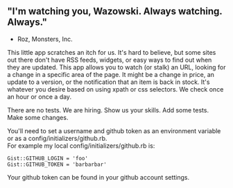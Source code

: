 
## "I'm watching you, Wazowski. Always watching. Always." 
- Roz, Monsters, Inc.

This little app scratches an itch for us. It's hard to believe, but
some sites out there don't have RSS feeds, widgets, or easy ways
to find out when they are updated. This app allows you to watch
(or stalk) an URL, looking for a change in a specific area of the
page. It might be a change in price, an update to a version, or
the notification that an item is back in stock. It's whatever you
desire based on using xpath or css selectors. We check once an
hour or once a day.

There are no tests. We are hiring. Show us your
skills. Add some tests. Make some changes.
     
You'll need to set a username and github token as an environment variable or as a config/initializers/github.rb.      
For example my local config/initializers/github.rb is:

    Gist::GITHUB_LOGIN = 'foo'
    Gist::GITHUB_TOKEN = 'barbarbar'

Your github token can be found in your github account settings.



